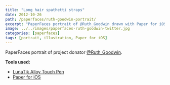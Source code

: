 ```yaml
---
title: "Long hair spathetti straps"
date: 2012-10-26
path: /paperfaces/ruth-goodwin-portrait/
excerpt: "PaperFaces portrait of @Ruth_Goodwin drawn with Paper for iOS on an iPad."
image: ../../images/paperfaces-ruth-goodwin-twitter.jpg
categories: [paperfaces]
tags: [portrait, illustration, Paper for iOS]
---
```


PaperFaces portrait of project donator [@Ruth_Goodwin](https://twitter.com/Ruth_Goodwin).

**Tools used:**

- [LunaTik Alloy Touch Pen](https://www.amazon.com/gp/product/B00821TR7G/ref=as_li_ss_tl?ie=UTF8&tag=mademist-20&linkCode=as2&camp=1789&creative=390957&creativeASIN=B00821TR7G)
- [Paper for iOS](https://paper.bywetransfer.com/)
